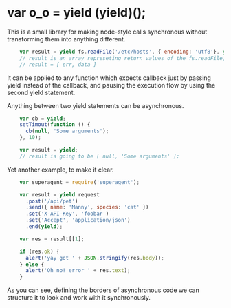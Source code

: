 # var o_o = yield (yield)();

This is a small library for making node-style calls synchronous without transforming them
into anything different. 

```javascript
    var result = yield fs.readFile('/etc/hosts', { encoding: 'utf8'}, yield);
    // result is an array represeting return values of the fs.readFile, 
    // result = [ err, data ]
```

It can be applied to any function which expects callback just by passing yield
instead of the callback, and pausing the execution flow by using the second yield statement.

Anything between two yield statements can be asynchronous.

```javascript
    var cb = yield;
    setTimout(function () {
      cb(null, 'Some arguments');
    }, 10);

    var result = yield;
    // result is going to be [ null, 'Some arguments' ];
```

Yet another example, to make it clear.

```javascript
    var superagent = require('superagent');

    var result = yield request
      .post('/api/pet')
      .send({ name: 'Manny', species: 'cat' })
      .set('X-API-Key', 'foobar')
      .set('Accept', 'application/json')
      .end(yield);

    var res = result[[1];

    if (res.ok) {
      alert('yay got ' + JSON.stringify(res.body));
    } else {
      alert('Oh no! error ' + res.text);
    }
```

As you can see, defining the borders of asynchronous code we can structure it
to look and work with it synchronously.
